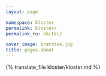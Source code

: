 ```yaml
---
layout: page

namespace: kloster
permalink: kloster/
permalink_ru: obitel/

cover_image: bratstvo.jpg
title: pages.about
---
```

{% translate_file kloster/kloster.md %}

